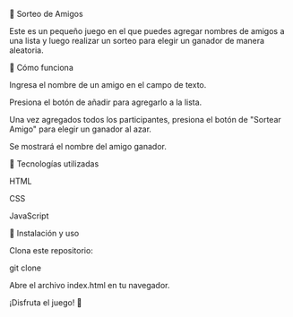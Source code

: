 🎉 Sorteo de Amigos

Este es un pequeño juego en el que puedes agregar nombres de amigos a una lista y luego realizar un sorteo para elegir un ganador de manera aleatoria.

🚀 Cómo funciona

Ingresa el nombre de un amigo en el campo de texto.

Presiona el botón de añadir para agregarlo a la lista.

Una vez agregados todos los participantes, presiona el botón de "Sortear Amigo" para elegir un ganador al azar.

Se mostrará el nombre del amigo ganador.

📌 Tecnologías utilizadas

HTML

CSS

JavaScript

📂 Instalación y uso

Clona este repositorio:

git clone 

Abre el archivo index.html en tu navegador.

¡Disfruta el juego! 🎲

